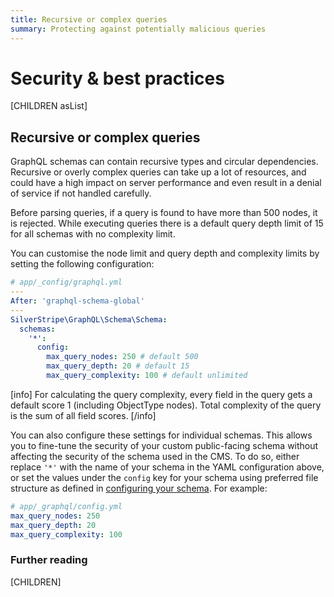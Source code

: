 ```yaml
---
title: Recursive or complex queries
summary: Protecting against potentially malicious queries
---
```


# Security & best practices

[CHILDREN asList]

## Recursive or complex queries

GraphQL schemas can contain recursive types and circular dependencies. Recursive or overly complex queries can take up a lot of resources,
and could have a high impact on server performance and even result in a denial of service if not handled carefully.

Before parsing queries, if a query is found to have more than 500 nodes, it is rejected. While executing queries there is a default query depth limit of 15 for all schemas with no complexity limit.

You can customise the node limit and query depth and complexity limits by setting the following configuration:

```yml
# app/_config/graphql.yml
---
After: 'graphql-schema-global'
---
SilverStripe\GraphQL\Schema\Schema:
  schemas:
    '*':
      config:
        max_query_nodes: 250 # default 500
        max_query_depth: 20 # default 15
        max_query_complexity: 100 # default unlimited
```

[info]
For calculating the query complexity, every field in the query gets a default score 1 (including ObjectType nodes). Total complexity of the query is the sum of all field scores.
[/info]

You can also configure these settings for individual schemas. This allows you to fine-tune the security of your custom public-facing schema without affecting the security of the schema used in the CMS. To do so, either replace `'*'` with the name of your schema in the YAML configuration above, or set the values under the `config` key for your schema using preferred file structure as defined in [configuring your schema](../getting_started/configuring_your_schema/). For example:

```yml
# app/_graphql/config.yml
max_query_nodes: 250
max_query_depth: 20
max_query_complexity: 100
```

### Further reading

[CHILDREN]
